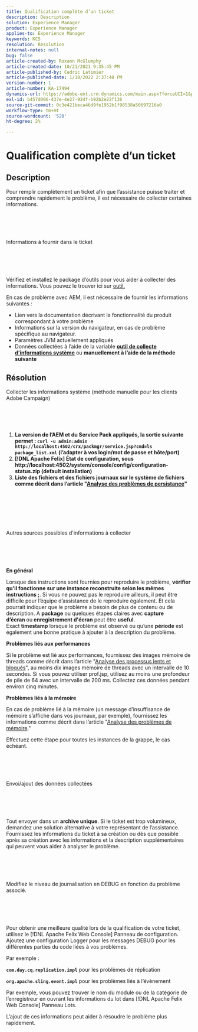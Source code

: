 ```yaml
---
title: Qualification complète d’un ticket
description: Description
solution: Experience Manager
product: Experience Manager
applies-to: Experience Manager
keywords: KCS
resolution: Resolution
internal-notes: null
bug: false
article-created-by: Roxann McGlumphy
article-created-date: 10/21/2021 9:35:45 PM
article-published-by: Cedric Latimier
article-published-date: 1/18/2022 2:37:48 PM
version-number: 1
article-number: KA-17494
dynamics-url: https://adobe-ent.crm.dynamics.com/main.aspx?forceUCI=1&pagetype=entityrecord&etn=knowledgearticle&id=8e3243d7-b632-ec11-b6e5-000d3a5ba97a
exl-id: b457d006-437e-4e27-924f-b92b2e22f136
source-git-commit: 0c3e421beca46d9fe1952b1f98538a50697216a0
workflow-type: tm+mt
source-wordcount: '520'
ht-degree: 2%

---
```


# Qualification complète d’un ticket

## Description


Pour remplir complètement un ticket afin que l’assistance puisse traiter et comprendre rapidement le problème, il est nécessaire de collecter certaines informations.
<br><br><br><br> <br><br>Informations à fournir dans le ticket<br><br><br><br> <br><br>
Vérifiez et installez le package d’outils pour vous aider à collecter des informations. Vous pouvez le trouver ici sur [outil.](https://helpx.adobe.com/experience-manager/kb/index/tools.html)

En cas de problème avec AEM, il est nécessaire de fournir les informations suivantes :

- Lien vers la documentation décrivant la fonctionnalité du produit correspondant à votre problème
- Informations sur la version du navigateur, en cas de problème spécifique au navigateur.
- Paramètres JVM actuellement appliqués
- Données collectées à l’aide de la variable <b>[outil de collecte d’informations système](https://helpx.adobe.com/experience-manager/kb/support-info-collector.html)</b> ou <b>manuellement à l’aide de la méthode suivante</b>



## Résolution

Collecter les informations système (méthode manuelle pour les clients Adobe Campaign)<br><br><br><br> 
1. <b>La version de l’AEM et du Service Pack appliqués, la sortie suivante permet : `curl -u admin:admin http://localhost:4502/crx/packmgr/service.jsp?cmd=ls  package_list.xml` (l’adapter à vos login/mot de passe et hôte/port)</b>
2. <b>[!DNL Apache Felix] État de configuration, sous http://localhost:4502/system/console/config/configuration-status.zip (default installation)</b>
3. <b>Liste des fichiers et des fichiers journaux sur le système de fichiers comme décrit dans l’article &quot;[Analyse des problèmes de persistance](https://helpx.adobe.com/experience-manager/kb/AnalyzePersistenceProblems.html)&quot;</b>

<br><br><br><br> <br><br>Autres sources possibles d&#39;informations à collecter<br><br><br><br> <br><br>
<b>En général</b>

Lorsque des instructions sont fournies pour reproduire le problème, <b>vérifier qu’il fonctionne sur une instance reconstruite selon les mêmes instructions ;</b>. Si vous ne pouvez pas le reproduire ailleurs, il peut être difficile pour l’équipe d’assistance de le reproduire également. Et cela pourrait indiquer que le problème a besoin de plus de contenu ou de description.
A <b>package</b> ou quelques étapes claires avec <b>capture d’écran </b>ou<b> enregistrement d&#39;écran</b> peut être <b>useful</b>. Exact <b>timestamp</b> lorsque le problème est observé ou qu’une <b>période</b> est également une bonne pratique à ajouter à la description du problème.

<b>Problèmes liés aux performances</b>

Si le problème est lié aux performances, fournissez des images mémoire de threads comme décrit dans l’article &quot;[Analyse des processus lents et bloqués](https://helpx.adobe.com/experience-manager/kb/AnalyzeSlowAndBlockedProcesses.html)&quot;, au moins dix images mémoire de threads avec un intervalle de 10 secondes. Si vous pouvez utiliser prof.jsp, utilisez au moins une profondeur de pile de 64 avec un intervalle de 200 ms. Collectez ces données pendant environ cinq minutes.

<b>Problèmes liés à la mémoire</b>

En cas de problème lié à la mémoire (un message d’insuffisance de mémoire s’affiche dans vos journaux, par exemple), fournissez les informations comme décrit dans l’article &quot;[Analyse des problèmes de mémoire](https://helpx.adobe.com/fr/experience-manager/kb/AnalyzeMemoryProblems.html).&quot;

Effectuez cette étape pour toutes les instances de la grappe, le cas échéant.
<br><br><br><br> <br><br>Envoi/ajout des données collectées<br><br><br><br> <br><br>
Tout envoyer dans un <b>archive unique</b>. Si le ticket est trop volumineux, demandez une solution alternative à votre représentant de l’assistance. Fournissez les informations du ticket à sa création ou dès que possible après sa création avec les informations et la description supplémentaires qui peuvent vous aider à analyser le problème.
<br><br><br><br> <br><br>Modifiez le niveau de journalisation en DEBUG en fonction du problème associé.<br><br><br><br> <br><br>
Pour obtenir une meilleure qualité lors de la qualification de votre ticket, utilisez le [!DNL Apache Felix Web Console]  Panneau de configuration. Ajoutez une configuration Logger pour les messages DEBUG pour les différentes parties du code liées à vos problèmes.

Par exemple :

<b>`com.day.cq.replication.impl`</b> pour les problèmes de réplication

<b>`org.apache.sling.event.impl`</b> pour les problèmes liés à l’évènement

Par exemple, vous pouvez trouver le nom du module ou de la catégorie de l’enregistreur en ouvrant les informations du lot dans [!DNL Apache Felix Web Console]  Panneau Lots.

L’ajout de ces informations peut aider à résoudre le problème plus rapidement.
